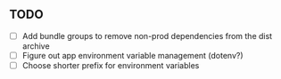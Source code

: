 ## TODO
 - [ ] Add bundle groups to remove non-prod dependencies from the dist archive
 - [ ] Figure out app environment variable management (dotenv?)
 - [ ] Choose shorter prefix for environment variables
